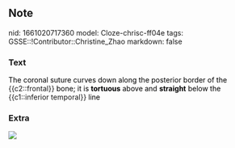 ## Note
nid: 1661020717360
model: Cloze-chrisc-ff04e
tags: GSSE::!Contributor::Christine_Zhao
markdown: false

### Text
<div>
  <div>
    <div>
      <div>
        <font color="#000001">The coronal suture curves down along
        the posterior border of the</font> {{c2::frontal}}
        <font color="#000001">bone; it is <b>tortuous</b> above and
        <b>straight</b> below the</font> {{c1::inferior temporal}}
        <font color="#000001">line</font>
      </div>
    </div>
  </div>
</div>

### Extra
<img src="Screen%20Shot%202021-07-29%20at%208.41.32%20pm.png">
